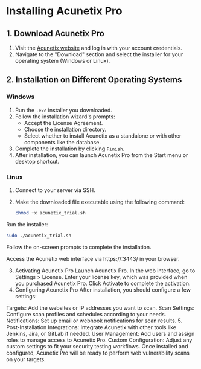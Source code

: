 # Installing Acunetix Pro

## 1. Download Acunetix Pro
1. Visit the [Acunetix website](https://www.acunetix.com/) and log in with your account credentials.
2. Navigate to the "Download" section and select the installer for your operating system (Windows or Linux).

## 2. Installation on Different Operating Systems

### Windows
1. Run the `.exe` installer you downloaded.
2. Follow the installation wizard's prompts:
   - Accept the License Agreement.
   - Choose the installation directory.
   - Select whether to install Acunetix as a standalone or with other components like the database.
3. Complete the installation by clicking `Finish`.
4. After installation, you can launch Acunetix Pro from the Start menu or desktop shortcut.

### Linux
1. Connect to your server via SSH.
2. Make the downloaded file executable using the following command:

   ```bash
   chmod +x acunetix_trial.sh
   ```
Run the installer:

```bash
sudo ./acunetix_trial.sh
```
Follow the on-screen prompts to complete the installation.

Access the Acunetix web interface via https://<your-server-ip>:3443/ in your browser.

3. Activating Acunetix Pro
Launch Acunetix Pro.
In the web interface, go to Settings > License.
Enter your license key, which was provided when you purchased Acunetix Pro.
Click Activate to complete the activation.
4. Configuring Acunetix Pro
After installation, you should configure a few settings:

Targets: Add the websites or IP addresses you want to scan.
Scan Settings: Configure scan profiles and schedules according to your needs.
Notifications: Set up email or webhook notifications for scan results.
5. Post-Installation
Integrations: Integrate Acunetix with other tools like Jenkins, Jira, or GitLab if needed.
User Management: Add users and assign roles to manage access to Acunetix Pro.
Custom Configuration: Adjust any custom settings to fit your security testing workflows.
Once installed and configured, Acunetix Pro will be ready to perform web vulnerability scans on your targets.

